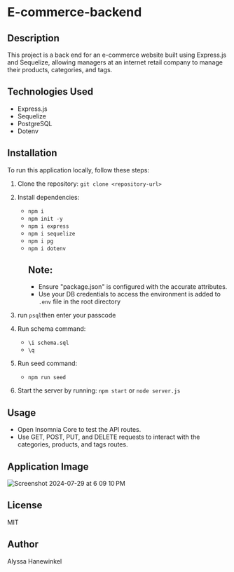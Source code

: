 # E-commerce-backend

## Description
This project is a back end for an e-commerce website built using Express.js and Sequelize, allowing managers at an internet retail company to manage their products, categories, and tags.

## Technologies Used
- Express.js
- Sequelize
- PostgreSQL
- Dotenv

## Installation
To run this application locally, follow these steps:
1. Clone the repository: `git clone <repository-url>`
2. Install dependencies:
    - `npm i` 
    - `npm init -y`
    - `npm i express`
    - `npm i sequelize`
    - `npm i pg`
    - `npm i dotenv`
       ## Note:
       - Ensure "package.json" is configured with the accurate attributes.
       - Use your DB credentials to access the environment is added to `.env` file in the root directory

3. run `psql`then enter your passcode
4. Run schema command:
    - `\i schema.sql`
    - `\q`
5. Run seed command:
    - `npm run seed`
6. Start the server by running: `npm start` or `node server.js`

## Usage
- Open Insomnia Core to test the API routes.
- Use GET, POST, PUT, and DELETE requests to interact with the categories, products, and tags routes.

## Application Image
![Screenshot 2024-07-29 at 6 09 10 PM](https://github.com/user-attachments/assets/10d52133-cd0d-47cf-b37e-fc4c180250ae)

## License
MIT

## Author
Alyssa Hanewinkel
